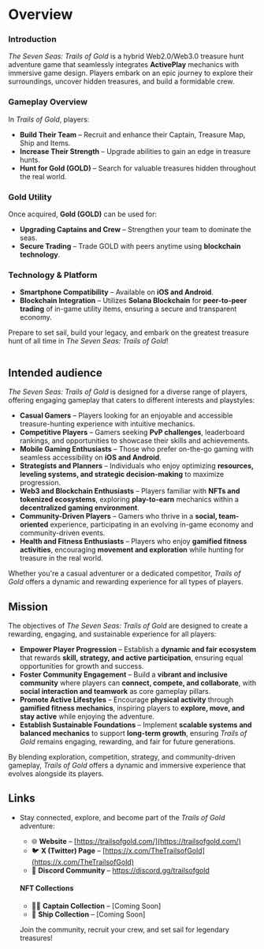 # Overview

### **Introduction**

_The Seven Seas: Trails of Gold_ is a hybrid Web2.0/Web3.0 treasure hunt adventure game that seamlessly integrates **ActivePlay** mechanics with immersive game design. Players embark on an epic journey to explore their surroundings, uncover hidden treasures, and build a formidable crew.

### **Gameplay Overview**

In _Trails of Gold_, players:

* **Build Their Team** – Recruit and enhance their Captain, Treasure Map, Ship and Items.
* **Increase Their Strength** – Upgrade abilities to gain an edge in treasure hunts.
* **Hunt for Gold (GOLD)** – Search for valuable treasures hidden throughout the real world.

### **Gold Utility**

Once acquired, **Gold (GOLD)** can be used for:

* **Upgrading Captains and Crew** – Strengthen your team to dominate the seas.
* **Secure Trading** – Trade GOLD with peers anytime using **blockchain technology**.

### **Technology & Platform**

* **Smartphone Compatibility** – Available on **iOS and Android**.
* **Blockchain Integration** – Utilizes **Solana Blockchain** for **peer-to-peer trading** of in-game utility items, ensuring a secure and transparent economy.

Prepare to set sail, build your legacy, and embark on the greatest treasure hunt of all time in _The Seven Seas: Trails of Gold_!

<img src="docs/img/hunt_screen.png" alt="" data-size="original">&#x20;

## Intended audience

_The Seven Seas: Trails of Gold_ is designed for a diverse range of players, offering engaging gameplay that caters to different interests and playstyles:

* **Casual Gamers** – Players looking for an enjoyable and accessible treasure-hunting experience with intuitive mechanics.
* **Competitive Players** – Gamers seeking **PvP challenges**, leaderboard rankings, and opportunities to showcase their skills and achievements.
* **Mobile Gaming Enthusiasts** – Those who prefer on-the-go gaming with seamless accessibility on **iOS and Android**.
* **Strategists and Planners** – Individuals who enjoy optimizing **resources, leveling systems, and strategic decision-making** to maximize progression.
* **Web3 and Blockchain Enthusiasts** – Players familiar with **NFTs and tokenized ecosystems**, exploring **play-to-earn** mechanics within a **decentralized gaming environment**.
* **Community-Driven Players** – Gamers who thrive in a **social, team-oriented** experience, participating in an evolving in-game economy and community-driven events.
* **Health and Fitness Enthusiasts** – Players who enjoy **gamified fitness activities**, encouraging **movement and exploration** while hunting for treasure in the real world.

Whether you're a casual adventurer or a dedicated competitor, _Trails of Gold_ offers a dynamic and rewarding experience for all types of players.

## Mission

The objectives of _The Seven Seas: Trails of Gold_ are designed to create a rewarding, engaging, and sustainable experience for all players:

* **Empower Player Progression** – Establish a **dynamic and fair ecosystem** that rewards **skill, strategy, and active participation**, ensuring equal opportunities for growth and success.
* **Foster Community Engagement** – Build a **vibrant and inclusive community** where players can **connect, compete, and collaborate**, with **social interaction and teamwork** as core gameplay pillars.
* **Promote Active Lifestyles** – Encourage **physical activity** through **gamified fitness mechanics**, inspiring players to **explore, move, and stay active** while enjoying the adventure.
* **Establish Sustainable Foundations** – Implement **scalable systems and balanced mechanics** to support **long-term growth**, ensuring _Trails of Gold_ remains engaging, rewarding, and fair for future generations.

By blending exploration, competition, strategy, and community-driven gameplay, _Trails of Gold_ offers a dynamic and immersive experience that evolves alongside its players.

## Links

*   Stay connected, explore, and become part of the _Trails of Gold_ adventure:

    * 🌐 **Website** – [https://trailsofgold.com/](https://trailsofgold.com/)
    * 🐦 **X (Twitter) Page** – [https://x.com/TheTrailsofGold](https://x.com/TheTrailsofGold)
    * 💬 **Discord Community** – https://discord.gg/trailsofgold

    #### **NFT Collections**

    * 🏴‍☠️ **Captain Collection** – \[Coming Soon]
    * 🚢 **Ship Collection** – \[Coming Soon]

    Join the community, recruit your crew, and set sail for legendary treasures!


